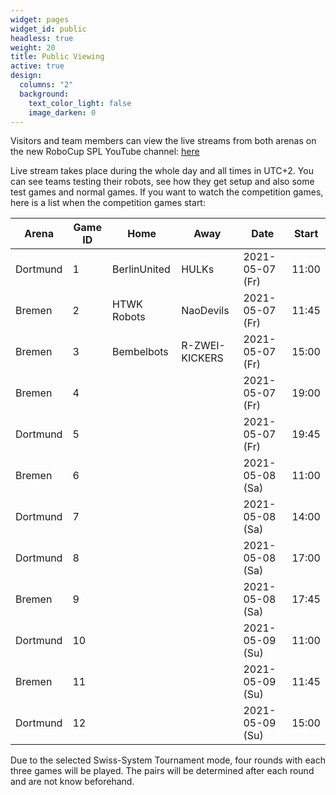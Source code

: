 ```yaml
---
widget: pages
widget_id: public
headless: true
weight: 20
title: Public Viewing
active: true
design:
  columns: "2"
  background:
    text_color_light: false
    image_darken: 0
---
```

Visitors and team members can view the live streams from both arenas on the new RoboCup SPL YouTube channel: [here](https://www.youtube.com/channel/UCmJWzHyCuBs8zaQcJfw077g)

Live stream takes place during the whole day and all times in UTC+2. You can see teams testing their robots, see how they get setup and also some test games and normal games. If you want to watch the competition games, here is a list when the competition games start:

| Arena    | Game ID | Home         | Away           | Date            | Start |
| -------- | ------- | ------------ | -------------- | --------------- | ----- |
| Dortmund | 1       | BerlinUnited | HULKs          | 2021-05-07 (Fr) | 11:00 |
| Bremen   | 2       | HTWK Robots  | NaoDevils      | 2021-05-07 (Fr) | 11:45 |
| Bremen   | 3       | Bembelbots   | R-ZWEI-KICKERS | 2021-05-07 (Fr) | 15:00 |
| Bremen   | 4       |              |                | 2021-05-07 (Fr) | 19:00 |
| Dortmund | 5       |              |                | 2021-05-07 (Fr) | 19:45 |
| Bremen   | 6       |              |                | 2021-05-08 (Sa) | 11:00 |
| Dortmund | 7       |              |                | 2021-05-08 (Sa) | 14:00 |
| Dortmund | 8       |              |                | 2021-05-08 (Sa) | 17:00 |
| Bremen   | 9       |              |                | 2021-05-08 (Sa) | 17:45 |
| Dortmund | 10      |              |                | 2021-05-09 (Su) | 11:00 |
| Bremen   | 11      |              |                | 2021-05-09 (Su) | 11:45 |
| Dortmund | 12      |              |                | 2021-05-09 (Su) | 15:00 |

Due to the selected Swiss-System Tournament mode, four rounds with each three games will be played. The pairs will be determined after each round and are not know beforehand.